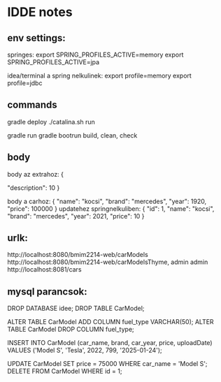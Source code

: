 # IDDE notes

## env settings:
springes:
export SPRING_PROFILES_ACTIVE=memory
export SPRING_PROFILES_ACTIVE=jpa

idea/terminal a spring nelkulinek:
export profile=memory
export profile=jdbc

## commands
gradle deploy
./catalina.sh run

gradle run
gradle bootrun
build, clean, check

## body
body az extrahoz:
{

"description": 10
}

body a carhoz:
{
"name": "kocsi",
"brand": "mercedes",
"year": 1920,
"price": 100000
}
updatehez springnelkuliben:
{
"id": 1,
"name": "kocsi",
"brand": "mercedes",
"year": 2021,
"price": 10
}

## urlk:
http://localhost:8080/bmim2214-web/carModels
http://localhost:8080/bmim2214-web/carModelsThyme, admin admin
http://localhost:8081/cars

## mysql parancsok:
DROP DATABASE idee;
DROP TABLE CarModel;

ALTER TABLE CarModel ADD COLUMN fuel_type VARCHAR(50);
ALTER TABLE CarModel DROP COLUMN fuel_type;

INSERT INTO CarModel (car_name, brand, car_year, price, uploadDate)
VALUES ('Model S', 'Tesla', 2022, 799, '2025-01-24');

UPDATE CarModel SET price = 75000 WHERE car_name = 'Model S';
DELETE FROM CarModel WHERE id = 1;


